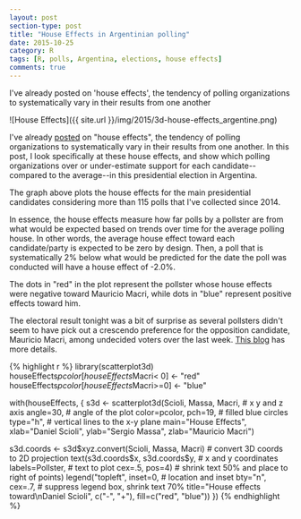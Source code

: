 ```yaml
---
layout: post
section-type: post
title: "House Effects in Argentinian polling"
date: 2015-10-25
category: R
tags: [R, polls, Argentina, elections, house effects]
comments: true
---
```


I've already posted on 'house effects', the tendency of polling organizations to systematically vary in their results from one another

<!--more-->


![House Effects]({{ site.url }}/img/2015/3d-house-effects_argentine.png)


I've already [posted](http://danielmarcelino.com/r/08-2015/Argentine-general-election-2015/) on "house effects", the tendency of polling organizations to systematically vary in their results from one another. In this post, I look specifically at these house effects, and show which polling organizations over or under-estimate support for each candidate--compared to the average--in this presidential election in Argentina.

The graph above plots the house effects for the main presidential candidates considering more than 115 polls that I've collected since 2014.

In essence, the house effects measure how far polls by a pollster are from what would be expected based on trends over time for the average polling house. In other words, the average house effect toward each candidate/party is expected to be zero by design. Then, a poll that is systematically 2% below what would be predicted for the date the poll was conducted will have a house effect of -2.0%.

The dots in "red" in the plot represent the pollster whose house effects were negative toward Mauricio Macri, while dots in "blue" represent positive effects toward him. 

The electoral result tonight was a bit of surprise as several pollsters didn't seem to have pick out a crescendo preference for the opposition candidate, Mauricio Macri, among undecided voters over the last week. [This blog](http://us3.campaign-archive1.com/?u=6b1e9fcb4df3eaee1cd635f50&id=0e702eecac&e=c2780c4e4b) has more details. 


{% highlight r %}
library(scatterplot3d)
houseEffects$pcolor[houseEffects$Macri< 0] <- "red"
houseEffects$pcolor[houseEffects$Macri>=0] <- "blue"

with(houseEffects, {
  s3d <- scatterplot3d(Scioli, Massa, Macri, # x y and z axis
                       angle=30, # angle of the plot 
                       color=pcolor, pch=19, # filled blue circles
                       type="h", # vertical lines to the x-y plane
                       main="House Effects",
                       xlab="Daniel Scioli",
                       ylab="Sergio Massa",
                       zlab="Mauricio Macri")

  s3d.coords <- s3d$xyz.convert(Scioli, Massa, Macri) # convert 3D coords to 2D projection
  text(s3d.coords$x, s3d.coords$y,  # x and y coordinates
       labels=Pollster,  # text to plot
       cex=.5, pos=4) # shrink text 50% and place to right of points)
  legend("topleft", inset=0, # location and inset
         bty="n", cex=.7,  # suppress legend box, shrink text 70%
         title="House effects toward\nDaniel Scioli",
         c("-", "+"), fill=c("red", "blue"))
})
{% endhighlight %}


